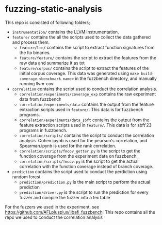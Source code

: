 # fuzzing-static-analysis

This repo is consisted of following folders;

- `instrumentation/` contains the LLVM instrumentation.
- `feature/` contains the all the scripts used to collect the data gathered and process them.
	- `feature/lto/` contains the script to extract function signatures from the lto binaries.
	- `feature/feature/` contains the script to extract the features from the raw data and summarize it as txt	
	- `feature/corpus/` contains the script to extract the features of the initial corpus coverage. This data was generated using `make build-coverage-<benchmark name>` in the fuzzbench directory, and manually running llvm-cov
- `correlation` contains the script used to conduct the correlation analysis.
	- `correlation/experiments/coverage_exp` contains the raw experiment data from fuzzbench
	- `correlation/experiments/data` contains the output from the feature extraction scripts used in `feature/`. This data is for fuzzbench programs.
	- `correlation/experiments/data_sbft` contains the output from the feature extraction scripts used in `feature/`. This data is for sbft'23 programs in fuzzbench.
	- `correlation/scripts/` contains the script to conduct the correlation analysis. Cohen.ipynb is used for the pearson's correlation, and Spearman.ipynb is used for the rank correlation.
	- `correlation/scripts/fncov_getter.py` is the script to get the function coverage from the experiment data on fuzzbench
	- `correlation/scripts/fncov.py` is the script to get the actual correlation with the function coverage instead of branch coverage.
- `prediction` contains the script used to conduct the perdiction using random forest
	- `prediction/prediction.py` is the main script to perform the actual prediction
	- `prediction/driver.py` is the script to run the prediction for every fuzzer and compile the fuzzer into a tex table

For the fuzzers we used in the experiment, see https://github.com/AFLplusplus/libafl_fuzzbench. 
This repo contains all the repo we used to conduct the correlation analysis 